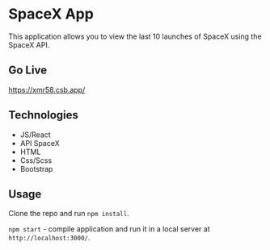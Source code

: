 # SpaceX App

This application allows you to view the last 10 launches of SpaceX using the SpaceX API.

## Go Live

https://xmr58.csb.app/

## Technologies

* JS/React
* API SpaceX
* HTML
* Css/Scss
* Bootstrap

## Usage

Clone the repo and run `npm install`.

`npm start` - compile application and run it in a local server at `http://localhost:3000/`.


